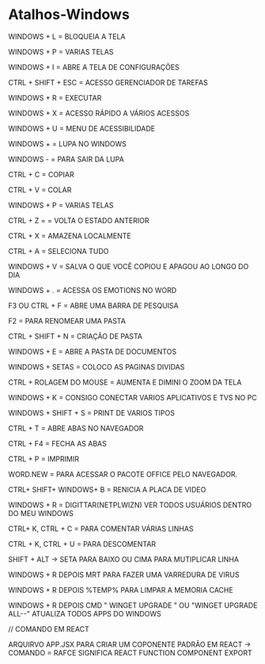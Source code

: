 # Atalhos-Windows


WINDOWS + L = BLOQUEIA A TELA

WINDOWS + P = VARIAS TELAS

WINDOWS + I  = ABRE A TELA DE CONFIGURAÇÕES

CTRL + SHIFT + ESC = ACESSO GERENCIADOR DE TAREFAS

WINDOWS + R  = EXECUTAR

WINDOWS + X  = ACESSO RÁPIDO A VÁRIOS ACESSOS

WINDOWS + U  = MENU DE ACESSIBILIDADE

WINDOWS + = LUPA NO WINDOWS 

WINDOWS - = PARA SAIR DA LUPA

CTRL + C = COPIAR

CTRL + V = COLAR

WINDOWS + P = VARIAS TELAS

CTRL + Z = = VOLTA O ESTADO ANTERIOR

CTRL + X = AMAZENA LOCALMENTE 

CTRL + A  = SELECIONA TUDO

WINDOWS + V = SALVA O QUE VOCÊ COPIOU E APAGOU AO LONGO DO DIA

WINDOWS + . = ACESSA OS EMOTIONS NO WORD

F3 OU CTRL + F = ABRE UMA BARRA DE PESQUISA

F2 =  PARA RENOMEAR UMA PASTA

CTRL + SHIFT + N = CRIAÇÃO DE PASTA

WINDOWS + E =  ABRE A PASTA DE DOCUMENTOS

WINDOWS + SETAS = COLOCO AS PAGINAS DIVIDAS

CTRL + ROLAGEM DO MOUSE = AUMENTA E DIMINI O ZOOM DA TELA

WINDOWS + K = CONSIGO CONECTAR VARIOS APLICATIVOS E TVS NO PC

WINDOWS + SHIFT + S = PRINT DE VARIOS TIPOS

CTRL + T = ABRE ABAS NO NAVEGADOR

CTRL + F4 = FECHA AS ABAS

CTRL + P = IMPRIMIR

WORD.NEW = PARA ACESSAR O PACOTE OFFICE PELO NAVEGADOR.

CTRL+ SHIFT+ WINDOWS+ B = RENICIA A PLACA DE VIDEO

WINDOWS + R = DIGITTAR(NETPLWIZN) VER TODOS USUÁRIOS DENTRO DO MEU WINDOWS

CTRL+ K, CTRL + C = PARA COMENTAR VÁRIAS LINHAS

CTRL + K, CTRL + U = PARA DESCOMENTAR

SHIFT + ALT -> SETA PARA BAIXO OU CIMA PARA MUTIPLICAR LINHA

WINDOWS + R DEPOIS MRT PARA FAZER UMA VARREDURA DE VIRUS

WINDOWS + R DEPOIS %TEMP% PARA LIMPAR A MEMORIA CACHE

WINDOWS + R DEPOIS CMD " WINGET UPGRADE " OU "WINGET UPGRADE ALL--"
ATUALIZA TODOS APPS DO WINDOWS



// COMANDO EM REACT

ARQUIRVO APP.JSX  PARA CRIAR UM COPONENTE PADRÃO EM REACT -> COMANDO = RAFCE  SIGNIFICA REACT FUNCTION COMPONENT EXPORT


